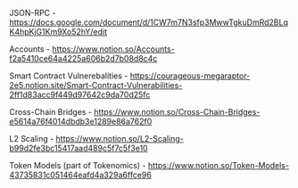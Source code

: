 JSON-RPC - https://docs.google.com/document/d/1CW7m7N3sfp3MwwTgkuDmRd2BLqK4hpKjG1Km9Xo52hY/edit

Accounts - https://www.notion.so/Accounts-f2a5410ce64a4225a606b2d7b08d8c4c

Smart Contract Vulnerebalities -  https://courageous-megaraptor-2e5.notion.site/Smart-Contract-Vulnerabilities-2ff1d83acc9f449d97642c9da70d25fc

Cross-Chain Bridges - https://www.notion.so/Cross-Chain-Bridges-e5614a76f4014dbdb3e1289e86a762f0

L2 Scaling - https://www.notion.so/L2-Scaling-b99d2fe3bc15417aad489c5f7c5f3e10

Token Models (part of Tokenomics) - https://www.notion.so/Token-Models-43735831c051464eafd4a329a6ffce96